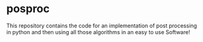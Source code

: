 # posproc
This repository contains the code for an implementation of post processing in python and then using all those algorithms in an easy to use Software!
